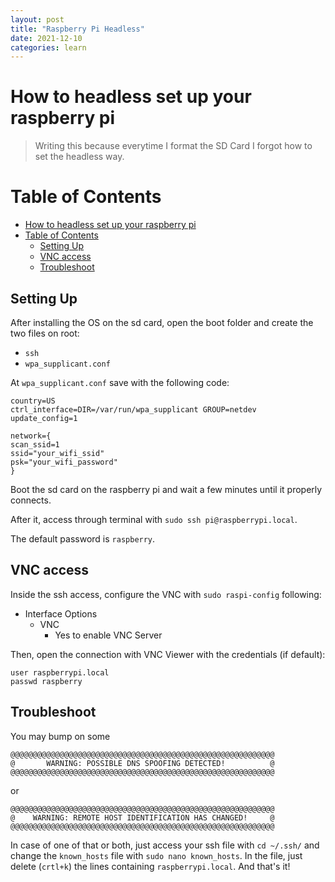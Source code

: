 ```yaml
---
layout: post
title: "Raspberry Pi Headless"
date: 2021-12-10
categories: learn
---
```


# How to headless set up your raspberry pi

> Writing this because everytime I format the SD Card I forgot how to set the headless way.

# Table of Contents
- [How to headless set up your raspberry pi](#how-to-headless-set-up-your-raspberry-pi)
- [Table of Contents](#table-of-contents)
  - [Setting Up](#setting-up)
  - [VNC access](#vnc-access)
  - [Troubleshoot](#troubleshoot)

<a name="settingup"></a>
## Setting Up
After installing the OS on the sd card, open the boot folder and create the two files on root:
- `ssh`
- `wpa_supplicant.conf`

At `wpa_supplicant.conf` save with the following code:

```
country=US
ctrl_interface=DIR=/var/run/wpa_supplicant GROUP=netdev
update_config=1

network={
scan_ssid=1
ssid="your_wifi_ssid"
psk="your_wifi_password"
}
```

Boot the sd card on the raspberry pi and wait a few minutes until it properly connects.

After it, access through terminal with `sudo ssh pi@raspberrypi.local`.

The default password is `raspberry`.

<a name="vncaccess"></a>
## VNC access

Inside the ssh access, configure the VNC with `sudo raspi-config` following:

- Interface Options
  - VNC
    - Yes to enable VNC Server

Then, open the connection with VNC Viewer with the credentials (if default):
```
user raspberrypi.local
passwd raspberry
```

<a name="troubleshoot"></a>
## Troubleshoot

You may bump on some

```
@@@@@@@@@@@@@@@@@@@@@@@@@@@@@@@@@@@@@@@@@@@@@@@@@@@@@@@@@@@
@       WARNING: POSSIBLE DNS SPOOFING DETECTED!          @
@@@@@@@@@@@@@@@@@@@@@@@@@@@@@@@@@@@@@@@@@@@@@@@@@@@@@@@@@@@
```

or

```
@@@@@@@@@@@@@@@@@@@@@@@@@@@@@@@@@@@@@@@@@@@@@@@@@@@@@@@@@@@
@    WARNING: REMOTE HOST IDENTIFICATION HAS CHANGED!     @
@@@@@@@@@@@@@@@@@@@@@@@@@@@@@@@@@@@@@@@@@@@@@@@@@@@@@@@@@@@
```

In case of one of that or both, just access your ssh file with
`cd ~/.ssh/` 
and change the `known_hosts` file with
`sudo nano known_hosts`. In the file, just delete (`crtl+k`) the lines containing `raspberrypi.local`. And that's it!
